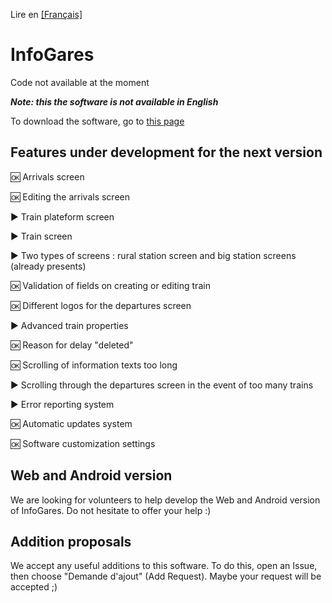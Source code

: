 Lire en [[Français]](https://github.com/Absolument-Oui/InfoGares/blob/main/README.md)

# InfoGares

Code not available at the moment

_**Note: this the software is not available in English**_

To download the software, go to [this page](https://github.com/Absolument-Oui/InfoGares/releases)

## Features under development for the next version

  🆗 Arrivals screen
 
  🆗 Editing the arrivals screen

  ▶️ Train plateform screen

  ▶️ Train screen
  
  ▶️ Two types of screens : rural station screen and big station screens (already presents)
  
  🆗 Validation of fields on creating or editing train
  
  🆗 Different logos for the departures screen
 
  ▶️ Advanced train properties
 
  🆗 Reason for delay "deleted"
 
  🆗 Scrolling of information texts too long
 
  ▶️ Scrolling through the departures screen in the event of too many trains
 
  ▶️ Error reporting system
 
  🆗 Automatic updates system
  
  🆗 Software customization settings

## Web and Android version

We are looking for volunteers to help develop the Web and Android version of InfoGares. Do not hesitate to offer your help :)

## Addition proposals

We accept any useful additions to this software. To do this, open an Issue, then choose "Demande d'ajout" (Add Request). Maybe your request will be accepted ;)
